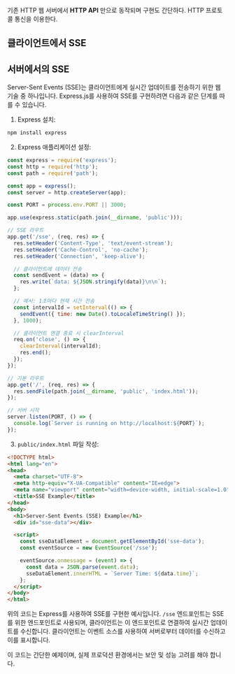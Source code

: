 기존 HTTP 웹 서버에서 **HTTP API** 만으로 동작되며 구현도 간단하다.
HTTP 프로토콜 통신을 이용한다.

## 클라이언트에서 SSE


## 서버에서의 SSE


Server-Sent Events (SSE)는 클라이언트에게 실시간 업데이트를 전송하기 위한 웹 기술 중 하나입니다. Express.js를 사용하여 SSE를 구현하려면 다음과 같은 단계를 따를 수 있습니다.

1. Express 설치:

```bash
npm install express
```

2. Express 애플리케이션 설정:

```javascript
const express = require('express');
const http = require('http');
const path = require('path');

const app = express();
const server = http.createServer(app);

const PORT = process.env.PORT || 3000;

app.use(express.static(path.join(__dirname, 'public')));

// SSE 라우트
app.get('/sse', (req, res) => {
  res.setHeader('Content-Type', 'text/event-stream');
  res.setHeader('Cache-Control', 'no-cache');
  res.setHeader('Connection', 'keep-alive');

  // 클라이언트에 데이터 전송
  const sendEvent = (data) => {
    res.write(`data: ${JSON.stringify(data)}\n\n`);
  };

  // 예시: 1초마다 현재 시간 전송
  const intervalId = setInterval(() => {
    sendEvent({ time: new Date().toLocaleTimeString() });
  }, 1000);

  // 클라이언트 연결 종료 시 clearInterval
  req.on('close', () => {
    clearInterval(intervalId);
    res.end();
  });
});

// 기본 라우트
app.get('/', (req, res) => {
  res.sendFile(path.join(__dirname, 'public', 'index.html'));
});

// 서버 시작
server.listen(PORT, () => {
  console.log(`Server is running on http://localhost:${PORT}`);
});
```

3. `public/index.html` 파일 작성:

```html
<!DOCTYPE html>
<html lang="en">
<head>
  <meta charset="UTF-8">
  <meta http-equiv="X-UA-Compatible" content="IE=edge">
  <meta name="viewport" content="width=device-width, initial-scale=1.0">
  <title>SSE Example</title>
</head>
<body>
  <h1>Server-Sent Events (SSE) Example</h1>
  <div id="sse-data"></div>

  <script>
    const sseDataElement = document.getElementById('sse-data');
    const eventSource = new EventSource('/sse');

    eventSource.onmessage = (event) => {
      const data = JSON.parse(event.data);
      sseDataElement.innerHTML = `Server Time: ${data.time}`;
    };
  </script>
</body>
</html>
```

위의 코드는 Express를 사용하여 SSE를 구현한 예시입니다. `/sse` 엔드포인트는 SSE를 위한 엔드포인트로 사용되며, 클라이언트는 이 엔드포인트로 연결하여 실시간 업데이트를 수신합니다. 클라이언트는 이벤트 소스를 사용하여 서버로부터 데이터를 수신하고 이를 표시합니다.

이 코드는 간단한 예제이며, 실제 프로덕션 환경에서는 보안 및 성능 고려를 해야 합니다.